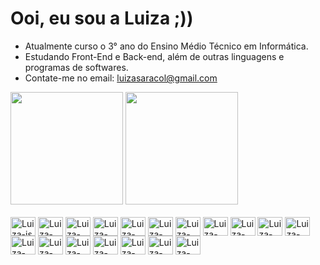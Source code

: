 # Ooi, eu sou a Luiza ;))

- Atualmente curso o 3° ano do Ensino Médio Técnico em Informática.
- Estudando Front-End e Back-end, além de outras linguagens e programas de softwares.
- Contate-me no email: luizasaracol@gmail.com

<div>
        <a href="https://github.com/luizaribeiro06"></a>
        <img height="180cm" src="https://github-readme-stats.vercel.app/api?username=luizaribeiro06&show_icons=true&theme=dracula&include_all_commits=true&count_private=true" alt="">
        <img height="180cm" src="https://github-readme-stats.vercel.app/api/top-langs/?username=luizaribeiro06&layout=compact&langs_count=16&theme=dracula" alt="">
    </div>
    
  <div style="display: inline_block"><br>
        <img align="center" alt="Luiza-js" height="30" width="40" src="https://cdn.jsdelivr.net/gh/devicons/devicon/icons/javascript/javascript-original.svg">
        <img align="center" alt="Luiza-nodejs" height="30" width="40" src="https://cdn.jsdelivr.net/gh/devicons/devicon/icons/nodejs/nodejs-original.svg">
        <img align="center" alt="Luiza-html" height="30" width="40" src="https://cdn.jsdelivr.net/gh/devicons/devicon/icons/html5/html5-original.svg">
        <img align="center" alt="Luiza-css" height="30" width="40" src="https://cdn.jsdelivr.net/gh/devicons/devicon/icons/css3/css3-original.svg">
        <img align="center" alt="Luiza-csharp" height="30" width="40" src="https://cdn.jsdelivr.net/gh/devicons/devicon/icons/csharp/csharp-original.svg">
        <img align="center" alt="Luiza-react" height="30" width="40" src="https://cdn.jsdelivr.net/gh/devicons/devicon/icons/react/react-original.svg">
        <img align="center" alt="Luiza-ionic" height="30" width="40" src="https://cdn.jsdelivr.net/gh/devicons/devicon/icons/ionic/ionic-original.svg">
        <img align="center" alt="Luiza-figma" height="30" width="40" src="https://cdn.jsdelivr.net/gh/devicons/devicon/icons/figma/figma-original.svg">
        <img align="center" alt="Luiza-canva" height="30" width="40" src="https://cdn.jsdelivr.net/gh/devicons/devicon/icons/canva/canva-original.svg">
        <img align="center" alt="Luiza-photoshop" height="30" width="40" src="https://cdn.jsdelivr.net/gh/devicons/devicon/icons/photoshop/photoshop-plain.svg"> 
        <img align="center" alt="Luiza-mongodb" height="30" width="40" src="https://cdn.jsdelivr.net/gh/devicons/devicon/icons/mongodb/mongodb-original.svg">
        <img align="center" alt="Luiza-heroku" height="30" width="40" src="https://cdn.jsdelivr.net/gh/devicons/devicon/icons/heroku/heroku-original.svg">
        <img align="center" alt="Luiza-bootstrap" height="30" width="40" src="https://cdn.jsdelivr.net/gh/devicons/devicon/icons/bootstrap/bootstrap-original.svg">
        <img align="center" alt="Luiza-trello" height="30" width="40" src="https://cdn.jsdelivr.net/gh/devicons/devicon/icons/trello/trello-plain.svg">
        <img align="center" alt="Luiza-illustrator" height="30" width="40" src="https://cdn.jsdelivr.net/gh/devicons/devicon/icons/illustrator/illustrator-plain.svg">
        <img align="center" alt="Luiza-github" height="30" width="40" src="https://cdn.jsdelivr.net/gh/devicons/devicon/icons/github/github-original.svg">
        <img align="center" alt="Luiza-unity" height="30" width="40" src="https://cdn.jsdelivr.net/gh/devicons/devicon/icons/unity/unity-original.svg">
        <img align="center" alt="Luiza-sql" height="30" width="40" src="https://cdn.jsdelivr.net/gh/devicons/devicon/icons/microsoftsqlserver/microsoftsqlserver-plain.svg">
   </div>

## 

<div>
<a href="luizasaracol@gmail.com"> <img src="https://img.shields.io/badge/-Gmail-%23333?style=for-the-badge&logo=gmail&logoColor=white" target="_blank" alt=""> </a>

</div>
